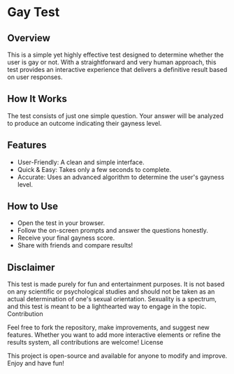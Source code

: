 # Gay Test
## Overview

This is a simple yet highly effective test designed to determine whether the user is gay or not. With a straightforward and very human approach, this test provides an interactive experience that delivers a definitive result based on user responses.
## How It Works

The test consists of just one simple question. Your answer will be analyzed to produce an outcome indicating their gayness level.
## Features
 - User-Friendly: A clean and simple interface.
 - Quick & Easy: Takes only a few seconds to complete.
 - Accurate: Uses an advanced algorithm to determine the user's gayness level.

## How to Use
 - Open the test in your browser.
 - Follow the on-screen prompts and answer the questions honestly.
 - Receive your final gayness score.
 - Share with friends and compare results!

## Disclaimer

This test is made purely for fun and entertainment purposes. It is not based on any scientific or psychological studies and should not be taken as an actual determination of one's sexual orientation. Sexuality is a spectrum, and this test is meant to be a lighthearted way to engage in the topic.
Contribution

Feel free to fork the repository, make improvements, and suggest new features. Whether you want to add more interactive elements or refine the results system, all contributions are welcome!
License

This project is open-source and available for anyone to modify and improve. Enjoy and have fun!


